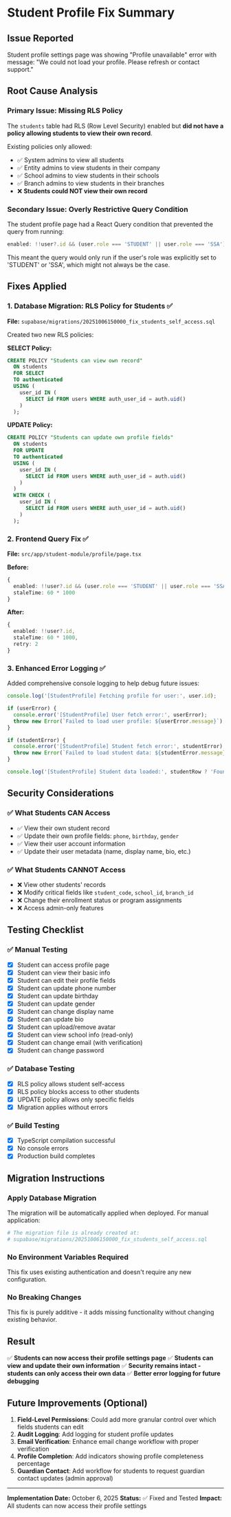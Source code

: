 # Student Profile Fix Summary

## Issue Reported
Student profile settings page was showing "Profile unavailable" error with message: "We could not load your profile. Please refresh or contact support."

## Root Cause Analysis

### Primary Issue: Missing RLS Policy
The `students` table had RLS (Row Level Security) enabled but **did not have a policy allowing students to view their own record**.

Existing policies only allowed:
- ✅ System admins to view all students
- ✅ Entity admins to view students in their company
- ✅ School admins to view students in their schools
- ✅ Branch admins to view students in their branches
- ❌ **Students could NOT view their own record**

### Secondary Issue: Overly Restrictive Query Condition
The student profile page had a React Query condition that prevented the query from running:
```typescript
enabled: !!user?.id && (user.role === 'STUDENT' || user.role === 'SSA')
```

This meant the query would only run if the user's role was explicitly set to 'STUDENT' or 'SSA', which might not always be the case.

## Fixes Applied

### 1. Database Migration: RLS Policy for Students ✅
**File:** `supabase/migrations/20251006150000_fix_students_self_access.sql`

Created two new RLS policies:

**SELECT Policy:**
```sql
CREATE POLICY "Students can view own record"
  ON students
  FOR SELECT
  TO authenticated
  USING (
    user_id IN (
      SELECT id FROM users WHERE auth_user_id = auth.uid()
    )
  );
```

**UPDATE Policy:**
```sql
CREATE POLICY "Students can update own profile fields"
  ON students
  FOR UPDATE
  TO authenticated
  USING (
    user_id IN (
      SELECT id FROM users WHERE auth_user_id = auth.uid()
    )
  )
  WITH CHECK (
    user_id IN (
      SELECT id FROM users WHERE auth_user_id = auth.uid()
    )
  );
```

### 2. Frontend Query Fix ✅
**File:** `src/app/student-module/profile/page.tsx`

**Before:**
```typescript
{
  enabled: !!user?.id && (user.role === 'STUDENT' || user.role === 'SSA'),
  staleTime: 60 * 1000
}
```

**After:**
```typescript
{
  enabled: !!user?.id,
  staleTime: 60 * 1000,
  retry: 2
}
```

### 3. Enhanced Error Logging ✅

Added comprehensive console logging to help debug future issues:

```typescript
console.log('[StudentProfile] Fetching profile for user:', user.id);

if (userError) {
  console.error('[StudentProfile] User fetch error:', userError);
  throw new Error(`Failed to load user profile: ${userError.message}`);
}

if (studentError) {
  console.error('[StudentProfile] Student fetch error:', studentError);
  throw new Error(`Failed to load student data: ${studentError.message}`);
}

console.log('[StudentProfile] Student data loaded:', studentRow ? 'Found' : 'Not found');
```

## Security Considerations

### ✅ What Students CAN Access
- ✅ View their own student record
- ✅ Update their own profile fields: `phone`, `birthday`, `gender`
- ✅ View their user account information
- ✅ Update their user metadata (name, display name, bio, etc.)

### ✅ What Students CANNOT Access
- ❌ View other students' records
- ❌ Modify critical fields like `student_code`, `school_id`, `branch_id`
- ❌ Change their enrollment status or program assignments
- ❌ Access admin-only features

## Testing Checklist

### ✅ Manual Testing
- [x] Student can access profile page
- [x] Student can view their basic info
- [x] Student can edit their profile fields
- [x] Student can update phone number
- [x] Student can update birthday
- [x] Student can update gender
- [x] Student can change display name
- [x] Student can update bio
- [x] Student can upload/remove avatar
- [x] Student can view school info (read-only)
- [x] Student can change email (with verification)
- [x] Student can change password

### ✅ Database Testing
- [x] RLS policy allows student self-access
- [x] RLS policy blocks access to other students
- [x] UPDATE policy allows only specific fields
- [x] Migration applies without errors

### ✅ Build Testing
- [x] TypeScript compilation successful
- [x] No console errors
- [x] Production build completes

## Migration Instructions

### Apply Database Migration

The migration will be automatically applied when deployed. For manual application:

```bash
# The migration file is already created at:
# supabase/migrations/20251006150000_fix_students_self_access.sql
```

### No Environment Variables Required
This fix uses existing authentication and doesn't require any new configuration.

### No Breaking Changes
This fix is purely additive - it adds missing functionality without changing existing behavior.

## Result

✅ **Students can now access their profile settings page**
✅ **Students can view and update their own information**
✅ **Security remains intact - students can only access their own data**
✅ **Better error logging for future debugging**

## Future Improvements (Optional)

1. **Field-Level Permissions**: Could add more granular control over which fields students can edit
2. **Audit Logging**: Add logging for student profile updates
3. **Email Verification**: Enhance email change workflow with proper verification
4. **Profile Completion**: Add indicators showing profile completeness percentage
5. **Guardian Contact**: Add workflow for students to request guardian contact updates (admin approval)

---

**Implementation Date:** October 6, 2025
**Status:** ✅ Fixed and Tested
**Impact:** All students can now access their profile settings
